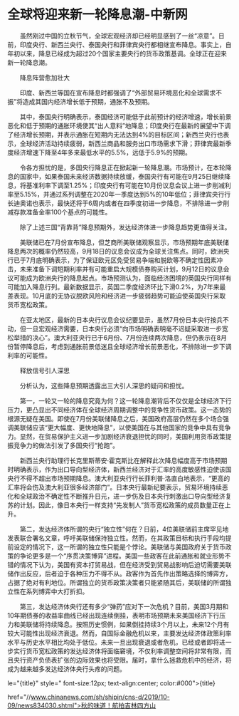 # 全球将迎来新一轮降息潮-中新网

　　虽然刚过中国的立秋节气，全球宏观经济却已经明显感到了一丝“凉意”。日前，印度央行、新西兰央行、泰国央行和菲律宾央行都相继宣布降息。事实上，自年初以来，降息已经成为超过20个国家主要央行的货币政策基调。全球正在迎来新一轮降息潮。

　　降息阵营愈加壮大

　　印度、新西兰等国在宣布降息时都强调了“外部贸易环境恶化和全球需求不振”将造成其国内经济增长低于预期，通胀不及预期。

　　其中，泰国央行明确表示，泰国经济可能低于此前预计的经济增速，增长前景恶化和低于预期的通胀环境使其“出人意料”地降息；印度央行在最新的展望中下调了经济增长预期，并表示通胀在短期内无法达到4%的目标区间；新西兰央行也表示，全球经济活动持续疲弱，新西兰商品和服务出口市场需求下滑；菲律宾最新季度经济增速下降至4年多来最低水平的5.5%，远低于5.9%的预期。

　　令各方担忧的是，多国央行降息正在掀起新一轮降息潮。市场预计，在本轮降息的国家中，如果泰国未来经济数据持续放缓，泰国央行有可能在9月25日继续降息，将基准利率下调至1.25%；印度央行有可能在10月份议息会议上进一步削减利率至5.15%，并通过系列调整在2020年一季度达到5%的10年低位；菲律宾央行行长迪奥诺也表示，最快还将于6周内或者在四季度初进一步降息，不排除进一步削减存款准备金率100个基点的可能性。

　　除了上述三国“背靠背”降息预期外，发达经济体进一步降息趋势更值得关注。

　　美联储已在7月份宣布降息，但芝商所美联储观察显示，市场预期年底美联储降息两次的概率仍然较高，9月18日的议息会议成为全球关注焦点。同时，欧洲央行已于7月底明确表示，为了保证欧元区免受贸易争端和脱欧等不确定性因素冲击，未来准备下调短期利率并有可能重启大规模债券购买计划，9月12日的议息会议可能成为欧洲央行的降息起点。市场预测认为，面临经济困境的英国央行同样有可能加入降息行列。最新数据显示，英国二季度经济环比下滑0.2%，为7年来最差表现。10月底的无协议脱欧风险和经济进一步疲弱趋势可能迫使英国央行采取货币宽松政策。

　　在亚太地区，最新的日本央行议息会议纪要显示，虽然7月份日本央行按兵不动，但一旦宏观经济需要，日本央行必须“向市场明确表明毫不迟疑采取进一步宽松举措的决心”。澳大利亚央行已于6月份、7月份连续两次降息，但仍表示在8月份暂停降息后，考虑到通胀前景低迷且全球经济增长前景恶化，不排除进一步下调利率的可能性。

　　释放信号引人深思

　　分析认为，这些降息预期透露出三大引人深思的疑问和担忧。

　　第一，一轮又一轮的降息究竟为何？这一轮降息潮背后不仅仅是全球经济下行压力，更凸显出不同经济体在全球经济周期调整中的竞争性货币政策。这一态势的根源无疑在美国。即使在7月份美联储降息之后，美国政府高层仍然在多个场合强调美联储应该“更大幅度、更快地降息”，以使美国在与其他国家的竞争中具有竞争力。显然，在贸易保护主义进一步加剧经济衰退担忧的同时，美国利用货币政策提振竞争力的做法引发了多国央行“抢跑”。

　　新西兰央行助理行长克里斯蒂安·霍克斯比在解释此次降息幅度高于市场预期时明确表示，作为出口导向型经济体，新西兰经济对于汇率的高度敏感性迫使该国央行不得不超出市场预期降息。澳大利亚央行行长菲利普·洛直白地表示，“更高的汇率将会伤及澳大利亚很多经济部门”。日本央行最新纪要表示，贸易环境持续恶化和全球政治不确定性不断推升日元，进一步伤及日本央行刺激出口导向型经济复苏的计划。因此，像日本央行一样支持“先发制人”货币宽松政策的成员数量正在上升。

　　第二，发达经济体所谓的央行“独立性”何在？日前，4位美联储前主席罕见地发表联合署名文章，呼吁美联储保持独立性。然而，在其政策目标和执行手段均提前设定的情况下，这一所谓的独立性只能是个悖论。美联储与美国政府关于货币政策的争论更多是一个“序贯决策博弈”进程。美国一些政客在此前通胀和就业形势不错的情况下认为，美国有资本打贸易战，但在经济受到贸易战影响后迫切需要美联储作出反应，后者迫于各种压力不得不从。政客作为首先作出策略选择的博弈方，占据了绝对有利地位。所谓独立的货币政策决策者只能紧随其后，美联储的所谓独立性在系列博弈中大打折扣。

　　第三，发达经济体央行还有多少“弹药”应对下一次危机？目前，美国3月期和10年期债券的收益率曲线已经出现连续倒挂，表明市场预期未来美国经济下行压力和美联储将持续降息。按照历史惯例，如果倒挂持续3个月以上，未来12个月有较大可能性出现经济衰退。然而，自国际金融危机以来，主要发达经济体政策利率水平与历史水平相比均处于低位。未来一旦出现衰退或者危机，已经或者即将进一步实行货币宽松政策的发达经济体将面临窘境，不仅利率调整空间将非常有限，而且央行资产负债表扩张的边际效果也将受限。届时，拿什么拯救危机中的经济，将成为越来越多发达经济体央行头疼的问题。 

le="{title}" style=" font-size:12px; text-align:center; color:#000">{title}

href="//www.chinanews.com/sh/shipin/cns-d/2019/10-09/news834030.shtml">秋的味道！航拍吉林四方山
